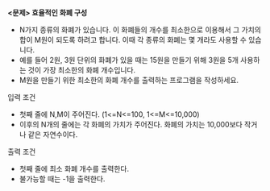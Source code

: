 **<문제> 효율적인 화폐 구성**

* N가지 종류의 화폐가 있습니다. 이 화폐들의 개수를 최소한으로 이용해서 그 가치의 합이 M원이 되도록 하려고 합니다. 이때 각 종류의 화폐는 몇 개라도 사용할 수 있습니다.
* 예를 들어 2원, 3원 단위의 화폐가 있을 때는 15원을 만들기 위해 3원을 5개 사용하는 것이 가장 최소한의 화폐 개수입니다.
* M원을 만들기 위한 최소한의 화폐 개수를 출력하는 프로그램을 작성하세요.

입력 조건

* 첫째 줄에 N,M이 주어진다. (1<=N<=100, 1<=M<=10,000)
* 이후의 N개의 줄에는 각 화폐의 가치가 주어진다. 화폐의 가치는 10,000보다 작거나 같은 자연수이다.

출력 조건

* 첫째 줄에 최소 화폐 개수를 출력한다.
* 불가능할 때는 -1을 출력한다.

